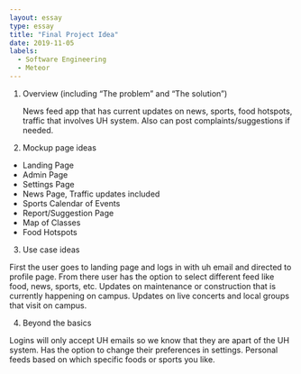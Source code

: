 ```yaml
---
layout: essay
type: essay
title: "Final Project Idea"
date: 2019-11-05
labels:
  - Software Engineering
  - Meteor
---
```


1. Overview (including “The problem” and “The solution”)
  
    News feed app that has current updates on news, sports, food hotspots, traffic that involves UH system. Also can post complaints/suggestions if needed.

2. Mockup page ideas
  - Landing Page
  - Admin Page
  - Settings Page
  - News Page, Traffic updates included
  - Sports Calendar of Events
  - Report/Suggestion Page
  - Map of Classes
  - Food Hotspots
    
3. Use case ideas

 First the user goes to landing page and logs in with uh email and directed to profile page. From there user has the option to select different feed like food, news, sports, etc. Updates on maintenance or construction that is currently happening on campus. Updates on live concerts and local groups that visit on campus.
 
4. Beyond the basics

  Logins will only accept UH emails so we know that they are apart of the UH system.
  Has the option to change their preferences in settings.
  Personal feeds based on which specific foods or sports you like.
